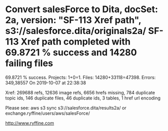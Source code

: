 # Convert salesForce to Dita, docSet: 2a, version: "SF-113 Xref path", s3://salesforce.dita/originals2a/ SF-113 Xref path completed with 69.8721 % success and 14280 failing files

69.8721 % success. Projects: 1+0=1.  Files: 14280+33118=47398. Errors: 349,38557  On 2019-10-07 at 22:38:38

Xref: 269688 refs, 12636 image refs, 6656 hrefs missing, 784 duplicate topic ids, 146 duplicate files, 46 duplicate ids, 3 tables, 1 href url encoding

Please see: aws s3 sync s3://salesforce.dita/results2a/ or exchange.ryffine/users/aws/salesForce/

http://www.ryffine.com
